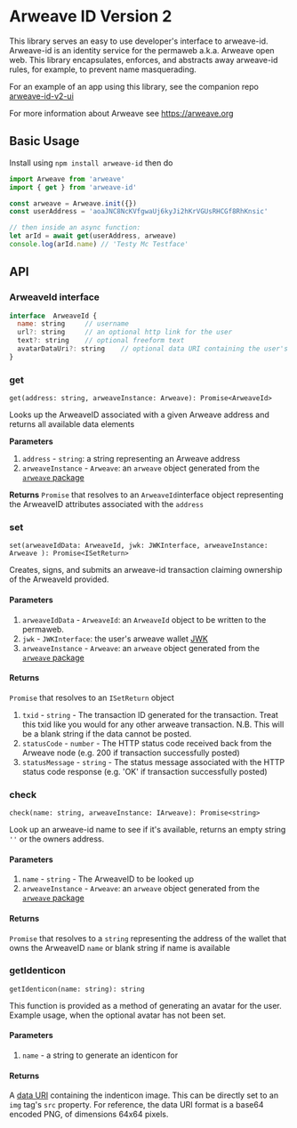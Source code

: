 # Arweave ID Version 2

This library serves an easy to use developer's interface to arweave-id. Arweave-id is an identity service for the permaweb a.k.a. Arweave open web.
This library encapsulates, enforces, and abstracts away arweave-id rules, for example, to prevent name masquerading.

For an example of an app using this library, see the companion repo [arweave-id-v2-ui](https://github.com/ARCA-Arweave/arweave-id-v2-ui)

For more information about Arweave see https://arweave.org

## Basic Usage

Install using `npm install arweave-id` then do

```javascript
import Arweave from 'arweave'
import { get } from 'arweave-id'

const arweave = Arweave.init({})
const userAddress = 'aoaJNC8NcKVfgwaUj6kyJi2hKrVGUsRHCGf8RhKnsic'

// then inside an async function:
let arId = await get(userAddress, arweave)
console.log(arId.name) // 'Testy Mc Testface'
```
## API
### ArweaveId interface
```javascript
interface  ArweaveId {
  name: string     // username
  url?: string     // an optional http link for the user
  text?: string    // optional freeform text
  avatarDataUri?: string    // optional data URI containing the user's avatar. Supports base64 'image/jpeg', 'image/png', and 'image/gif' 
}
```

### get
`get(address: string, arweaveInstance: Arweave): Promise<ArweaveId>`

Looks up the ArweaveID associated with a given Arweave address and returns all available data elements

**Parameters**
1. `address` - `string`: a string representing an Arweave address
2. `arweaveInstance` - `Arweave`: an `arweave` object generated from the [`arweave` package](https://www.npmjs.com/package/arweave)

**Returns**
`Promise` that resolves to an `ArweaveId`interface object representing the ArweaveID attributes associated with the `address`

### set 
`set(arweaveIdData: ArweaveId, jwk: JWKInterface, arweaveInstance: Arweave ): Promise<ISetReturn>`

Creates, signs, and submits an arweave-id transaction claiming ownership of the ArweaveId provided.

#### Parameters
1. `arweaveIdData` - `ArweaveId`: an `ArweaveId` object to be written to the permaweb.
2. `jwk` - `JWKInterface`: the user's arweave wallet [JWK](https://docs.arweave.org/developers/server/http-api#key-format)
3. `arweaveInstance` - `Arweave`: an `arweave` object generated from the [`arweave` package](https://www.npmjs.com/package/arweave)

#### Returns
`Promise` that resolves to an `ISetReturn` object
1. `txid` - `string` - The transaction ID generated for the transaction. Treat this txid like you would for any other arweave transaction. N.B. This will be a blank string if the data cannot be posted.
2. `statusCode` - `number` - The HTTP status code received back from the Arweave node (e.g. 200 if transaction successfully posted)
3. `statusMessage` - `string` - The status message associated with the HTTP status code response (e.g. 'OK' if transaction successfully posted)

### check
`check(name: string, arweaveInstance: IArweave): Promise<string>`

Look up an arweave-id name to see if it's available, returns an empty string `''` or the owners address.

#### Parameters
1. `name` - `string` - The ArweaveID to be looked up
2. `arweaveInstance` - `Arweave`: an `arweave` object generated from the [`arweave` package](https://www.npmjs.com/package/arweave)

#### Returns
`Promise` that resolves to a `string` representing the address of the wallet that owns the ArweaveID `name` or blank string if name is available

### getIdenticon
`getIdenticon(name: string): string`

This function is provided as a method of generating an avatar for the user. Example usage, when the optional avatar has not been set.

#### Parameters
1. `name` - a string to generate an identicon for

#### Returns
A [data URI](https://en.wikipedia.org/wiki/Data_URI_scheme) containing the indenticon image. This can be directly set to an `img` tag's `src` property. For reference, the data URI format is a base64 encoded PNG, of dimensions 64x64 pixels.

